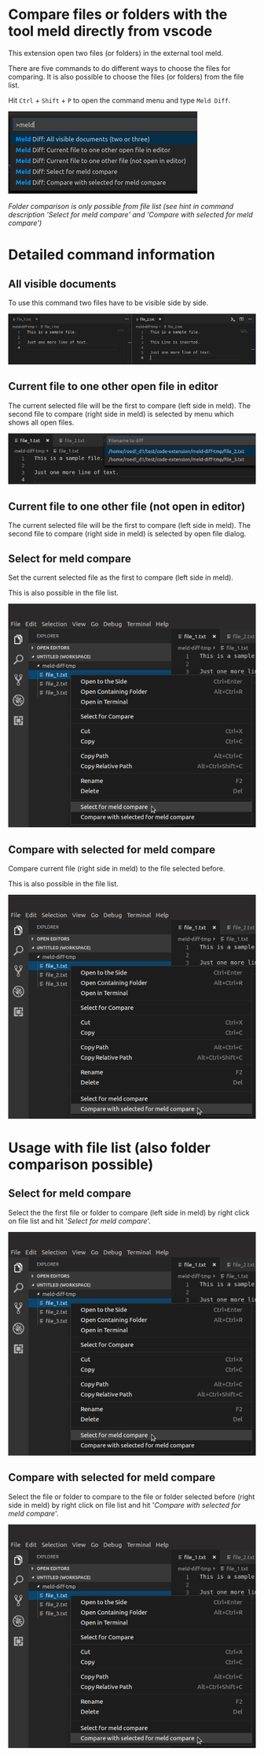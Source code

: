 # Compare files or folders with the tool meld directly from vscode

This extension open two files (or folders) in the external tool meld.

There are five commands to do different ways to choose the files for comparing. It is also possible to choose the files (or folders) from the file list.

Hit `Ctrl` + `Shift` + `P` to open the command menu and type `Meld Diff`.

![All commands](images/all_cmds.png)

*Folder comparison is only possible from file list (see hint in command description 'Select for meld compare' and 'Compare with selected for meld compare')*

# Detailed command information
## All visible documents
To use this command two files have to be visible side by side.

![Compare side by side files](images/files_side_by_side.png)

## Current file to one other open file in editor
The current selected file will be the first to compare (left side in meld).
The second file to compare (right side in meld) is selected by menu which shows all open files.

![Compare file to other open file](images/compare_to_open_file.png)

## Current file to one other file (not open in editor)
The current selected file will be the first to compare (left side in meld).
The second file to compare (right side in meld) is selected by open file dialog.

## Select for meld compare
Set the current selected file as the first to compare (left side in meld).

This is also possible in the file list.

![Compare file to compare to from file list](images/select_for_compare.png)

## Compare with selected for meld compare
Compare current file (right side in meld) to the file selected before.

This is also possible in the file list.

![Compare to selected from file list](images/compare_to_selected.png)

# Usage with file list (also folder comparison possible)
## Select for meld compare
Select the the first file or folder to compare (left side in meld) by right click on file list and hit '*Select for meld compare*'.

![Compare file to compare to from file list](images/select_for_compare.png)

## Compare with selected for meld compare
Select the file or folder to compare to the file or folder selected before (right side in meld) by right click on file list and hit '*Compare with selected for meld compare*'.

![Compare to selected from file list](images/compare_to_selected.png)
